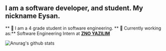 ## I am a software developer, and student. My nickname Eysan.


** 🌱 I am a 4 grade student in software engineering.
** 💼 Currently working as:** Software Engineering Intern at <a href="http://znoyazilim.com/" target="_blank"><b>ZNO YAZILIM</b></a>



![Anurag's github stats](https://github-readme-stats.vercel.app/api?username=ihsan-guc&theme=tokyonight)
